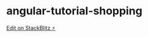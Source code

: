 # angular-tutorial-shopping

[Edit on StackBlitz ⚡️](https://stackblitz.com/edit/angular-ivy-hx9au4)